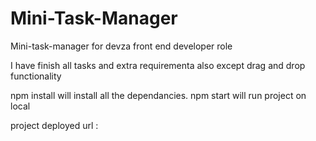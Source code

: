 # Mini-Task-Manager
Mini-task-manager for devza front end developer role

I have finish all tasks and extra requirementa also except drag and drop functionality

npm install will install all the dependancies.  npm start will run project on local

project deployed url :
